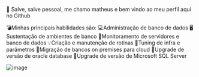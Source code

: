 👋 Salve, salve pessoal, me chamo matheus e bem vindo ao meu perfil aqui no Github

💣Minhas principais habilidades são: 
💻Administração de banco de dados
🖥Sustentação de ambientes de banco
🔎Monitoramento de servidores e banco de dados
💡Criação e manutenção de rotinas
🧬Tuning de infra e parâmetros
💾Migração de bancos on premises para cloud
🔺Upgrade de versão de oracle database
🔺Upgrade de versão de Microsoft SQL Server

![image](https://user-images.githubusercontent.com/67348204/226791265-f5576a95-c96d-438f-9960-ce2f8deb11cd.png)
